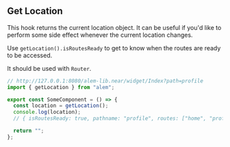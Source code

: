 ## Get Location

This hook returns the current location object. It can be useful if you'd like to perform some side effect whenever the current location changes.

Use `getLocation().isRoutesReady` to get to know when the routes are ready to be accessed.

It should be used with `Router`.

```ts
// http://127.0.0.1:8080/alem-lib.near/widget/Index?path=profile
import { getLocation } from "alem";

export const SomeComponent = () => {
  const location = getLocation();
  console.log(location);
  // { isRoutesReady: true, pathname: "profile", routes: ["home", "profile"] }

  return "";
};
```
